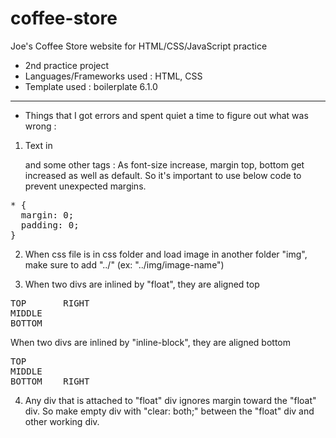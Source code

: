 # coffee-store
Joe's Coffee Store website for HTML/CSS/JavaScript practice

- 2nd practice project
- Languages/Frameworks used : HTML, CSS
- Template used : boilerplate 6.1.0  
---
- Things that I got errors and spent quiet a time to figure out what was wrong :
1. Text in <p> and some other tags : As font-size increase, margin top, bottom get increased as well as default. So it's important to use below code to prevent unexpected margins.  
<pre>* {  
  margin: 0;  
  padding: 0;  
}</pre>
  
2. When css file is in css folder and load image in another folder "img", make sure to add "../" (ex: "../img/image-name")  

3. When two divs are inlined by "float", they are aligned top  
<pre>
TOP       RIGHT
MIDDLE
BOTTOM
</pre>
  When two divs are inlined by "inline-block", they are aligned bottom  
<pre>
TOP       
MIDDLE
BOTTOM    RIGHT
</pre>

4. Any div that is attached to "float" div ignores margin toward the "float" div. So make empty div with "clear: both;" between the "float" div and other working div.
